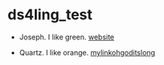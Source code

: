 # ds4ling_test

- Joseph. I like green. [website](https://wwww.jvcasillas.com)

- Quartz. I like orange. [mylinkohgoditslong](https://sites.google.com/scarletmail.rutgers.edu/quartz-colvin-personal-website/home)
